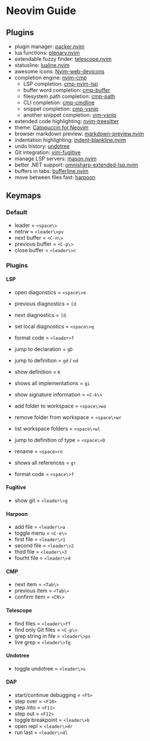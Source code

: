 # Neovim Guide

## Plugins

- plugin manager: [packer.nvim](https://github.com/wbthomason/packer.nvim)
- lua functions: [plenary.nvim](https://github.com/nvim-lua/plenary.nvim)
- extendable fuzzy finder: [telescope.nvim](https://github.com/nvim-telescope/telescope.nvim)
- statusline: [lualine.nvim](https://github.com/nvim-lualine/lualine.nvim)
- awesome icons: [Nvim-web-devicons](https://github.com/nvim-tree/nvim-web-devicons)
- completion engine: [nvim-cmp](https://github.com/hrsh7th/nvim-cmp)
    - LSP completion: [cmp-nvim-lsp](https://github.com/hrsh7th/cmp-nvim-lsp)
    - buffer word completion: [cmp-buffer](https://github.com/hrsh7th/cmp-buffer)
    - filesystem path completion: [cmp-path](https://github.com/hrsh7th/cmp-path)
    - CLI completion: [cmp-cmdline](https://github.com/hrsh7th/cmp-cmdline)
    - snippet completion: [cmp-vsnip](https://github.com/hrsh7th/cmp-vsnip/blob/main/README.md)
    - another snippet completion: [vim-vsnip](https://github.com/hrsh7th/vim-vsnip)
- extended code highlighting: [nvim-treesitter](https://github.com/nvim-treesitter/nvim-treesitter)
- theme: [Catppuccin for Neovim](https://github.com/catppuccin/nvim)
- browser markdown preview: [markdown-preview.nvim](https://github.com/iamcco/markdown-preview.nvim)
- indentation highlighting:
[indent-blankline.nvim](https://github.com/lukas-reineke/indent-blankline.nvim)
- undo history: [undotree](https://github.com/mbbill/undotree)
- Git integration: [vim-fugitive](https://github.com/tpope/vim-fugitive)
- manage LSP servers: [mason.nvim](https://github.com/williamboman/mason.nvim)
- better .NET support:
[omnisharp-extended-lsp.nvim](https://github.com/Hoffs/omnisharp-extended-lsp.nvim)
- buffers in tabs: [bufferline.nvim](https://github.com/akinsho/bufferline.nvim)
- move between files fast: [harpoon](https://github.com/ThePrimeagen/harpoon)

## Keymaps

### Default

- leader = ``<space\>``
- netrw = ``<leader\>pv``
- next buffer = ``<C-n\>``
- previous buffer = ``<C-p\>``
- close buffer = ``<leader\>c``

### Plugins

#### LSP

- open diagonstics = ``<space\>e``
- previous diagnostics = ``[d``
- next diagnostics = ``]d``
- set local diagnostics = ``<space\>q``

- format code = ``<leader>f``
- jump to declaration = ``gD``
- jump to definition = ``gd`` / ``nd``
- show definition = ``K``
- shows all implementations = ``gi``
- show signature information = ``<C-k\>``
- add folder to workspace = ``<space\>wa``
- remove folder from workspace = ``<space\>wr``
- list workspace folders = ``<space\>wl``
- jump to definition of type = ``<space\>D``
- rename = ``<space>rn``
- shows all references = ``gr``
- format code = ``<space\>f``

#### Fugitive

- show git = ``<leader\>g``

#### Harpoon

- add file = ``<leader\>a``
- toggle menu = ``<C-e\>``
- first file = ``<leader\>1``
- second file = ``<leader\>2``
- third file = ``<leader\>3``
- fourht file = ``<leader\>4``

#### CMP

- next item = ``<Tab\>``
- previous item = ``<Tab\>``
- confirm item = ``<CR\>``

#### Telescope

- find files = ``<leader\>ff``
- find only Git files = ``<C-p\>``
- grep string in file = ``<leader\>ps``
- live grep = ``<leader\>fg``

#### Undotree

- toggle undotree = ``<leader\>u``

#### DAP

- start/continue debugging = ``<F5>``
- step over = ``<F10>``
- step into = ``<F11>``
- step out = ``<F12>``
- toggle breakpoint = ``<leader\>b``
- open repl = ``<leader\>dr``
- run last = ``<leader\>dl``

